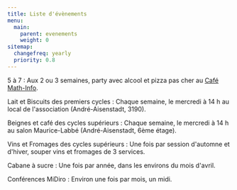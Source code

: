 ```yaml
---
title: Liste d'évènements
menu:
  main:
    parent: evenements
    weight: 0
sitemap:
  changefreq: yearly
  priority: 0.8
---
```


5 à 7
: Aux 2 ou 3 semaines, party avec alcool et pizza pas cher au [Café Math-Info](//cafemathinfo.iro.umontreal.ca).

Lait et Biscuits des premiers cycles
: Chaque semaine, le mercredi à 14 h au local de l'association (André-Aisenstadt, 3190).

Beignes et café des cycles supérieurs
: Chaque semaine, le mercredi à 14 h au salon Maurice-Labbé (André-Aisenstadt, 6ème étage).

Vins et Fromages des cycles supérieurs
: Une fois par session d'automne et d'hiver, souper vins et fromages de 3 services.

Cabane à sucre
: Une fois par année, dans les environs du mois d'avril.

Conférences MiDiro
: Environ une fois par mois, un midi.
